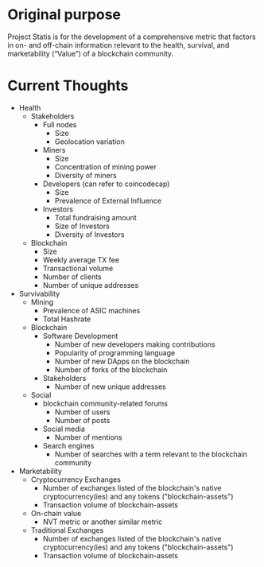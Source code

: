 # Original purpose
Project Statis is for the development of a comprehensive metric that factors in on- and off-chain information relevant to the health, survival, and marketability (“Value”) of a blockchain community.

# Current Thoughts

- Health
  - Stakeholders
    - Full nodes
      - Size
      - Geolocation variation
    - Miners
      - Size
      - Concentration of mining power
      - Diversity of miners
    - Developers (can refer to coincodecap)
      - Size
      - Prevalence of External Influence
    - Investors
      - Total fundraising amount
      - Size of Investors
      - Diversity of Investors
  - Blockchain
    - Size
    - Weekly average TX fee
    - Transactional volume
    - Number of clients
    - Number of unique addresses
- Survivability 
  - Mining
    - Prevalence of ASIC machines
    - Total Hashrate
  - Blockchain 
    - Software Development
        - Number of new developers making contributions
        - Popularity of programming language
        - Number of new DApps on the blockchain
        - Number of forks of the blockchain
     - Stakeholders
        - Number of new unique addresses
   - Social
      - blockchain community-related forums
        - Number of users
        - Number of posts
      - Social media
        - Number of mentions
      - Search engines
        - Number of searches with a term relevant to the blockchain community
 - Marketability
    - Cryptocurrency Exchanges
      - Number of exchanges listed of the blockchain's native cryptocurrency(ies) and any tokens ("blockchain-assets")
      - Transaction volume of blockchain-assets
    - On-chain value
      -  NVT metric or another similar metric
    - Traditional Exchanges
       - Number of exchanges listed of the blockchain's native cryptocurrency(ies) and any tokens ("blockchain-assets")
       - Transaction volume of blockchain-assets
   
